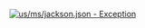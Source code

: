[![us/ms/jackson.json - Exception](https://img.shields.io/badge/us/ms/jackson.json-Exception-red)](https://github.com/openaddresses/openaddresses/tree/master/sources/us/ms/jackson.json)